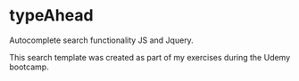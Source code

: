 # typeAhead
Autocomplete search functionality JS and Jquery.

This search template was created as part of my exercises during the Udemy bootcamp.
